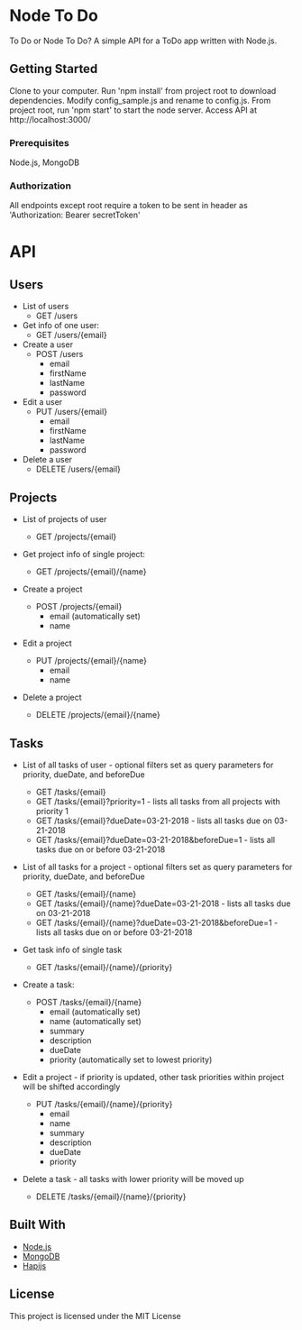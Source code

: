 # Node To Do

To Do or Node To Do? A simple API for a ToDo app written with Node.js.

## Getting Started

Clone to your computer. Run 'npm install' from project root to download dependencies. Modify config_sample.js and rename to config.js. From project root, run 'npm start' to start the node server. Access API at http://localhost:3000/

### Prerequisites

Node.js, MongoDB

### Authorization

All endpoints except root require a token to be sent in header as 'Authorization: Bearer secretToken'

# API

## Users

* List of users
    * GET /users
* Get info of one user:
    * GET /users/{email}
* Create a user
    * POST /users
    	* email
    	* firstName
		* lastName
		* password
* Edit a user
    * PUT /users/{email}
    	* email
    	* firstName
		* lastName
		* password
* Delete a user
	* DELETE /users/{email}


## Projects

* List of projects of user
    * GET /projects/{email}

* Get project info of single project:
    * GET /projects/{email}/{name}

* Create a project
    * POST /projects/{email}
        * email (automatically set)
    	* name

* Edit a project
    * PUT /projects/{email}/{name}
    	* email
    	* name

* Delete a project
	* DELETE /projects/{email}/{name}


## Tasks

* List of all tasks of user - optional filters set as query parameters for priority, dueDate, and beforeDue
    * GET /tasks/{email}
    * GET /tasks/{email}?priority=1 - lists all tasks from all projects with priority 1
    * GET /tasks/{email}?dueDate=03-21-2018 - lists all tasks due on 03-21-2018
    * GET /tasks/{email}?dueDate=03-21-2018&beforeDue=1 - lists all tasks due on or before 03-21-2018

* List of all tasks for a project - optional filters set as query parameters for priority, dueDate, and beforeDue
    * GET /tasks/{email}/{name}
    * GET /tasks/{email}/{name}?dueDate=03-21-2018 - lists all tasks due on 03-21-2018
    * GET /tasks/{email}/{name}?dueDate=03-21-2018&beforeDue=1 - lists all tasks due on or before 03-21-2018

* Get task info of single task
    * GET /tasks/{email}/{name}/{priority}

* Create a task:
    * POST /tasks/{email}/{name}
    	* email (automatically set)
    	* name (automatically set)
    	* summary
    	* description
    	* dueDate
    	* priority (automatically set to lowest priority)

* Edit a project - if priority is updated, other task priorities within project will be shifted accordingly
    * PUT /tasks/{email}/{name}/{priority}
    	* email 
    	* name
    	* summary
    	* description
    	* dueDate
    	* priority

* Delete a task - all tasks with lower priority will be moved up
	* DELETE /tasks/{email}/{name}/{priority}

## Built With

* [Node.js](https://nodejs.org)
* [MongoDB](https://www.mongodb.com/)
* [Hapijs](https://hapijs.com/)


## License

This project is licensed under the MIT License
